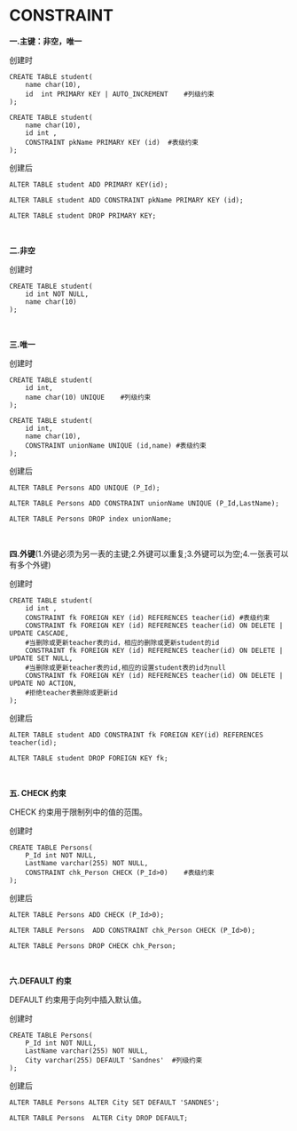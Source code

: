 # CONSTRAINT
		
**一.主键：非空，唯一**

创建时
```
CREATE TABLE student(
	name char(10),
	id  int PRIMARY KEY | AUTO_INCREMENT	#列级约束
);

CREATE TABLE student(
	name char(10),
	id int ,
	CONSTRAINT pkName PRIMARY KEY (id)  #表级约束
);
```

创建后	
	
```
ALTER TABLE student ADD PRIMARY KEY(id);
	
ALTER TABLE student ADD CONSTRAINT pkName PRIMARY KEY (id);
	
ALTER TABLE student DROP PRIMARY KEY;
```	
	
<br/>

**二.非空**

创建时

```
CREATE TABLE student(
	id int NOT NULL,
	name char(10)
);
```

<br/>

**三.唯一**

创建时

```
CREATE TABLE student(
	id int,
	name char(10) UNIQUE	#列级约束
);

CREATE TABLE student(
	id int,
	name char(10),
	CONSTRAINT unionName UNIQUE (id,name) #表级约束
);
```

创建后

```
ALTER TABLE Persons ADD UNIQUE (P_Id);

ALTER TABLE Persons ADD CONSTRAINT unionName UNIQUE (P_Id,LastName);

ALTER TABLE Persons DROP index unionName;
```

<br/>

**四.外键**(1.外键必须为另一表的主键;2.外键可以重复;3.外键可以为空;4.一张表可以有多个外键)

创建时

```
CREATE TABLE student(
	id int ,
	CONSTRAINT fk FOREIGN KEY (id) REFERENCES teacher(id) #表级约束
	CONSTRAINT fk FOREIGN KEY (id) REFERENCES teacher(id) ON DELETE | UPDATE CASCADE,
	#当删除或更新teacher表的id，相应的删除或更新student的id
	CONSTRAINT fk FOREIGN KEY (id) REFERENCES teacher(id) ON DELETE | UPDATE SET NULL,
	#当删除或更新teacher表的id,相应的设置student表的id为null
	CONSTRAINT fk FOREIGN KEY (id) REFERENCES teacher(id) ON DELETE | UPDATE NO ACTION,
	#拒绝teacher表删除或更新id
);
```

创建后

```
ALTER TABLE student ADD CONSTRAINT fk FOREIGN KEY(id) REFERENCES teacher(id);
	
ALTER TABLE student DROP FOREIGN KEY fk;
```	

<br/>

**五. CHECK 约束**

CHECK 约束用于限制列中的值的范围。

创建时

```
CREATE TABLE Persons(
	P_Id int NOT NULL,
	LastName varchar(255) NOT NULL,
	CONSTRAINT chk_Person CHECK (P_Id>0)	#表级约束
);
```

创建后

```
ALTER TABLE Persons ADD CHECK (P_Id>0);

ALTER TABLE Persons  ADD CONSTRAINT chk_Person CHECK (P_Id>0);

ALTER TABLE Persons DROP CHECK chk_Person;
```

<br/>

**六.DEFAULT 约束**
	
DEFAULT 约束用于向列中插入默认值。	

创建时

```
CREATE TABLE Persons(
	P_Id int NOT NULL,
	LastName varchar(255) NOT NULL,
	City varchar(255) DEFAULT 'Sandnes'  #列级约束
);
```

创建后

```
ALTER TABLE Persons ALTER City SET DEFAULT 'SANDNES';

ALTER TABLE Persons  ALTER City DROP DEFAULT;
```

